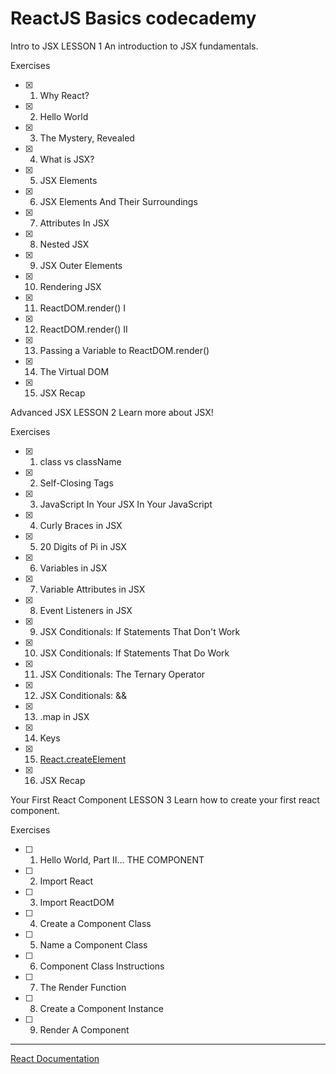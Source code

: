 # ReactJS Basics codecademy

Intro to JSX
LESSON 1
An introduction to JSX fundamentals.

Exercises

- [x] 1. Why React?

- [x] 2. Hello World

- [x] 3. The Mystery, Revealed

- [x] 4. What is JSX?

- [x] 5. JSX Elements

- [x] 6. JSX Elements And Their Surroundings

- [x] 7. Attributes In JSX

- [x] 8. Nested JSX

- [x] 9. JSX Outer Elements

- [x] 10. Rendering JSX

- [x] 11. ReactDOM.render() I

- [x] 12. ReactDOM.render() II

- [x] 13. Passing a Variable to ReactDOM.render()

- [x] 14. The Virtual DOM

- [x] 15. JSX Recap


Advanced JSX
LESSON 2
Learn more about JSX!

Exercises

- [x] 1. class vs className

- [x] 2. Self-Closing Tags

- [x] 3. JavaScript In Your JSX In Your JavaScript

- [x] 4. Curly Braces in JSX

- [x] 5. 20 Digits of Pi in JSX

- [x] 6. Variables in JSX

- [x] 7. Variable Attributes in JSX

- [x] 8. Event Listeners in JSX

- [x] 9. JSX Conditionals: If Statements That Don't Work

- [x] 10. JSX Conditionals: If Statements That Do Work

- [x] 11. JSX Conditionals: The Ternary Operator

- [x] 12. JSX Conditionals: &&

- [x] 13. .map in JSX

- [x] 14. Keys

- [x] 15. [React.createElement](https://reactjs.org/docs/react-api.html#react.createelement)

- [x] 16. JSX Recap

Your First React Component
LESSON 3
Learn how to create your first react component.

Exercises

- [ ] 1. Hello World, Part II... THE COMPONENT

- [ ] 2. Import React

- [ ] 3. Import ReactDOM

- [ ] 4. Create a Component Class

- [ ] 5. Name a Component Class

- [ ] 6. Component Class Instructions

- [ ] 7. The Render Function

- [ ] 8. Create a Component Instance

- [ ] 9. Render A Component


---

[React Documentation](https://es.reactjs.org/docs/getting-started.html)
